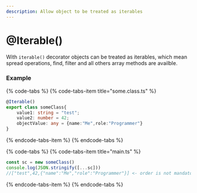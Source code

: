 ```yaml
---
description: Allow object to be treated as iterables
---
```


# @Iterable\(\)

With `iterable()` decorator objects can be treated as iterables,  which mean spread operations, find, filter and all others array methods are availble.

### Example

{% code-tabs %}
{% code-tabs-item title="some.class.ts" %}
```typescript
@Iterable()
export class someClass{
    value1: string = "test";
    value2: number = 42;
    objectValue: any = {name:"Me",role:"Programmer"}
}
```
{% endcode-tabs-item %}
{% endcode-tabs %}

{% code-tabs %}
{% code-tabs-item title="main.ts" %}
```typescript
const sc = new someClass()
console.log(JSON.stringify([...sc]))
//["test",42,{"name":"Me","role":"Programmer"}] <- order is not mandatory
```
{% endcode-tabs-item %}
{% endcode-tabs %}

